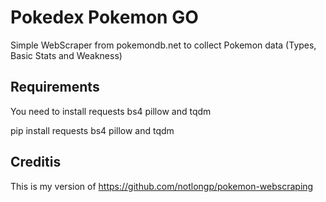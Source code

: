 # Pokedex Pokemon GO 

Simple WebScraper from pokemondb.net to collect Pokemon data (Types, Basic Stats and Weakness)

## Requirements

You need to install requests bs4 pillow and tqdm

pip install requests bs4 pillow and tqdm

## Creditis

This is my version of https://github.com/notlongp/pokemon-webscraping